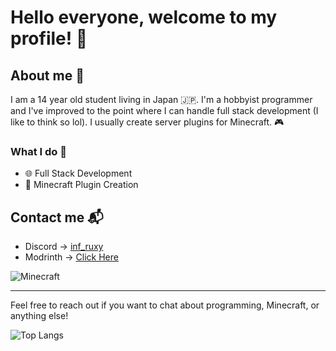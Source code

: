 # Hello everyone, welcome to my profile! 👋

## About me 📘
I am a 14 year old student living in Japan 🇯🇵. I'm a hobbyist programmer and I've improved to the point where I can handle full stack development (I like to think so lol). I usually create server plugins for Minecraft. 🎮

### What I do 🚀
- 🌐 Full Stack Development
- 🧩 Minecraft Plugin Creation

## Contact me 📬
- Discord -> [inf_ruxy](https://discordapp.com/users/inf_ruxy)
- Modrinth -> [Click Here](https://modrinth.com/user/Ruxy)

![Minecraft](https://user-images.githubusercontent.com/path/to/minecraft-related-image.jpg)

---
Feel free to reach out if you want to chat about programming, Minecraft, or anything else!

<div>
<img align="left" alt="Top Langs" src="https://github-readme-stats.vercel.app/api/top-langs/?username=KT-Ruxy&layout=compact&langs_count=8&show_icons=true&hide_border=true&theme=radical"/>
